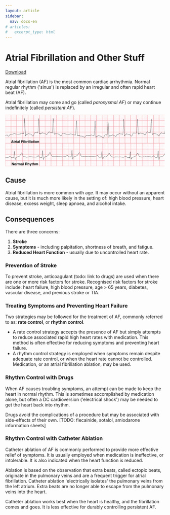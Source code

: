 ```yaml
---
layout: article
sidebar:
  nav: docs-en
# articles:
#   excerpt_type: html
---
```


# Atrial Fibrillation and Other Stuff

[Download](/patientinformation/pdfs/atrial_fibrillation.pdf)

Atrial fibrillation (AF) is the most common cardiac arrhythmia. Normal regular rhythm ('sinus') is replaced by an irregular and often rapid heart beat (AF).

Atrial fibrillation may come and go (called *paroxysmal AF*) or may continue indefinitely (called *persistent AF*).

![Atrial Fibrillation and Normal Sinus Rhythm](af_rhythmstrip.png)

## Cause

Atrial fibrillation is more common with age. It may occur without an apparent cause, but it is much more likely in the setting of: high blood pressure, heart disease, excess weight, sleep apnoea, and alcohol intake.

## Consequences

There are three concerns:

1. **Stroke**
2. **Symptoms** - including palpitation, shortness of breath, and fatigue.
3. **Reduced Heart Function** - usually due to uncontrolled heart rate.

### Prevention of Stroke

To prevent stroke, anticoagulant (todo: link to drugs) are used when there are one or more risk factors for stroke. Recognised risk factors for stroke include: heart failure, high blood pressure, age > 65 years, diabetes, vascular disease, and previous stroke or TIA.

### Treating Symptoms and Preventing Heart Failure

Two strategies may be followed for the treatment of AF, commonly referred to as: **rate control**, or **rhythm control**.

* A rate control strategy accepts the presence of AF but simply attempts to reduce associated rapid high heart rates with medication. This method is often effective for reducing symptoms and preventing heart failure.
* A rhythm control strategy is employed when symptoms remain despite adequate rate control, or when the heart rate cannot be controlled. Medication, or an atrial fibrillation ablation, may be used.

### Rhythm Control with Drugs

When AF causes troubling symptoms, an attempt can be made to keep the heart in normal rhythm. This is sometimes accomplished by medication alone, but often a DC cardioversion ('electrical shock') may be needed to get the heart back into rhythm.

Drugs avoid the complications of a procedure but may be associated with side-effects of their own. [TODO: flecainide, sotalol, amiodarone information sheets]

### Rhythm Control with Catheter Ablation

Catheter ablation of AF is commonly performed to provide more effective relief of symptoms. It is usually employed when medication is ineffective, or intolerable.  It is also indicated when the heart function is reduced.

Ablation is based on the observation that extra beats, called ectopic beats, originate in the pulmonary veins and are a frequent trigger for atrial fibrillation. Catheter ablation 'electrically isolates' the pulmonary veins from the left atrium. Extra beats are no longer able to escape from the pulmonary veins into the heart.

Catheter ablation works best when the heart is healthy, and the fibrillation comes and goes. It is less effective for durably controlling persistent AF.
